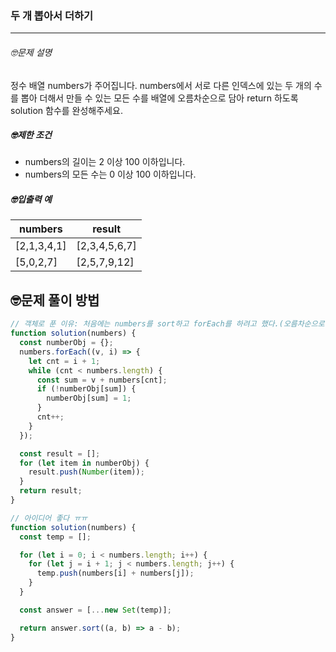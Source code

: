 ### 두 개 뽑아서 더하기

---

###### 🤓문제 설명

정수 배열 numbers가 주어집니다. numbers에서 서로 다른 인덱스에 있는 두 개의 수를 뽑아 더해서 만들 수 있는 모든 수를 배열에 오름차순으로 담아 return 하도록 solution 함수를 완성해주세요.

##### 🤓제한 조건

- numbers의 길이는 2 이상 100 이하입니다.
- numbers의 모든 수는 0 이상 100 이하입니다.

##### 🤓입출력 예

| numbers     | result        |
| ----------- | ------------- |
| [2,1,3,4,1] | [2,3,4,5,6,7] |
| [5,0,2,7]   | [2,5,7,9,12]  |

## 🤓문제 풀이 방법

```javascript
// 객체로 푼 이유: 처음에는 numbers를 sort하고 forEach를 하려고 했다.(오름차순으로 값을 더해서 중복된 숫자는 추가를 안하는 식으로 하기 위해서) 근데 좀 생각해보니 객체는 키에 빠르게 접근이 가능하고, 객체 안에 넣음으로써 키가 자동으로 정렬되기 때문이다.  그래서 객체를 선택했음 (*잠시만 왜 객체의 키가 정렬될까 무슨 이유로?? 객체의 키가 정렬되는 이유: 객체의 키가 정렬되는 이유는 검색 효율성과 데이터 조작의 용이성 때문에 정렬이 된다고 한다.)
function solution(numbers) {
  const numberObj = {};
  numbers.forEach((v, i) => {
    let cnt = i + 1;
    while (cnt < numbers.length) {
      const sum = v + numbers[cnt];
      if (!numberObj[sum]) {
        numberObj[sum] = 1;
      }
      cnt++;
    }
  });

  const result = [];
  for (let item in numberObj) {
    result.push(Number(item));
  }
  return result;
}
```

```javascript
// 아이디어 좋다 ㅠㅠ
function solution(numbers) {
  const temp = [];

  for (let i = 0; i < numbers.length; i++) {
    for (let j = i + 1; j < numbers.length; j++) {
      temp.push(numbers[i] + numbers[j]);
    }
  }

  const answer = [...new Set(temp)];

  return answer.sort((a, b) => a - b);
}
```
